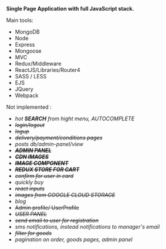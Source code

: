 **Single Page Application with full JavaScript stack.** 

Main tools:

- MongoDB
- Node
- Express
- Mongoose
- MVC
- Redux/Middleware
- ReactJS/Libraries/Router4
- SASS / LESS
- EJS
- JQuery
- Webpack



Not implemented :

- _hot **SEARCH** from hight menu, AUTOCOMPLETE_
- _~~login/logout~~_
- _~~logup~~_
- _~~delivery/payment/conditions pages~~_
- _posts db/admin-panel/view_
- _~~**ADMIN PANEL**~~_
- _**~~CDN IMAGES~~**_
- _**~~IMAGE COMPONENT~~**_
- _**~~REDUX STORE FOR CART~~**_
- _~~confirm for user in card~~_
- _quickly buy_
- _~~react inputs~~_
- _~~images from GOOGLE CLOUD STORAGE~~_
- _blog_
- ~~Admin profile/ UserProfile~~
- _~~USER PANEL~~_
- _~~send email to user for registration~~_
- _sms notifications, instead notifications to manager's email_
- _~~filter for goods~~_
- _pagination on order, goods pages, admin panel_
